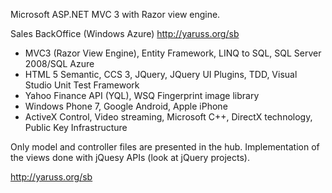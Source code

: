 Microsoft ASP.NET MVC 3 with Razor view engine.

Sales BackOffice (Windows Azure)	http://yaruss.org/sb
 - MVC3 (Razor View Engine), Entity Framework, LINQ to SQL, SQL Server 2008/SQL Azure 
 - HTML 5 Semantic, CCS 3, JQuery, JQuery UI Plugins, TDD, Visual Studio Unit Test Framework
 - Yahoo Finance API (YQL), WSQ Fingerprint image library
 - Windows Phone 7, Google Android, Apple iPhone
 - ActiveX Control, Video streaming, Microsoft C++, DirectX technology, Public Key Infrastructure

Only model and controller files are presented in the hub. Implementation of the views done with jQuesy APIs (look at jQuery projects).
 
http://yaruss.org/sb
